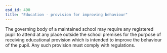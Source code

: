 ```yaml
---
esd_id: 490
title: "Education - provision for improving behaviour"
---
```


The governing body of a maintained school may require any registered pupil to attend at any place outside the school premises for the purpose of receiving educational provision which is intended to improve the behaviour of the pupil.  Any such provision must comply with regulations.

